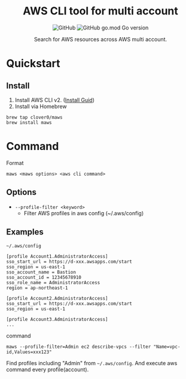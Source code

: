 <h1 align="center">
  AWS CLI tool for multi account
</h1>

<p align="center">
<img alt="GitHub" src="https://img.shields.io/github/license/clover0/maws?style=for-the-badge">
<img alt="GitHub go.mod Go version" src="https://img.shields.io/github/go-mod/go-version/clover0/maws?style=for-the-badge">
</p>

<p align="center">
Search for AWS resources across AWS multi account.
</p>


# Quickstart
## Install
1. Install AWS CLI v2. ([Install Guid](https://docs.aws.amazon.com/cli/latest/userguide/getting-started-install.html))
2. Install via Homebrew
```
brew tap clover0/maws
brew install maws
```

# Command

Format
```
maws <maws options> <aws cli command>
```

## Options
- `--profile-filter <keyword>`
  - Filter AWS profiles in aws config (~/.aws/config)



## Examples
`~/.aws/config`

```
[profile Account1.AdministratorAccess]
sso_start_url = https://d-xxx.awsapps.com/start
sso_region = us-east-1
sso_account_name = Bastion
sso_account_id = 12345678910 
sso_role_name = AdministratorAccess
region = ap-northeast-1

[profile Account2.AdministratorAccess]
sso_start_url = https://d-xxx.awsapps.com/start
sso_region = us-east-1

[profile Account3.AdministratorAccess]
...
```

command
```
maws --profile-filter=Admin ec2 describe-vpcs --filter "Name=vpc-id,Values=xxx123"
```

Find profiles including "Admin" from `~/.aws/config`.
And execute aws command every profile(account).
